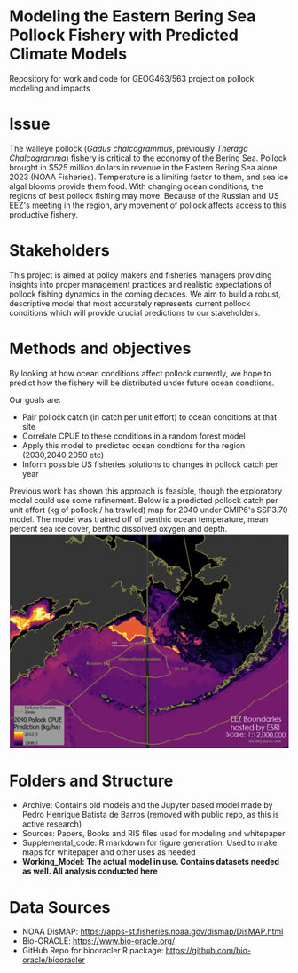 # Modeling the Eastern Bering Sea Pollock Fishery with Predicted Climate Models
Repository for work and code for GEOG463/563 project on pollock modeling and impacts

# Issue
The walleye pollock (*Gadus chalcogrammus*, previously *Theraga Chalcogramma*) fishery is critical to the economy of the Bering Sea. Pollock brought in $525 million dollars in revenue in the Eastern Bering Sea alone 2023 (NOAA Fisheries). Temperature is a limiting factor to them, and sea ice algal blooms provide them food. With changing ocean conditions, the regions of best pollock fishing may move. Because of the Russian and US EEZ's meeting in the region, any movement of pollock affects access to this productive fishery. 

# Stakeholders
This project is aimed at policy makers and fisheries managers providing insights into proper management practices and realistic expectations of pollock fishing dynamics in the coming decades. We aim to build a robust, descriptive model that most accurately represents current pollock conditions which will provide crucial predictions to our stakeholders.

# Methods and objectives
By looking at how ocean conditions affect pollock currently, we hope to predict how the fishery will be distributed under future ocean condtions. 

Our goals are:
- Pair pollock catch (in catch per unit effort) to ocean conditions at that site
- Correlate CPUE to these conditions in a random forest model
- Apply this model to predicted ocean condtions for the region (2030,2040,2050 etc)
- Inform possible US fisheries solutions to changes in pollock catch per year

Previous work has shown this approach is feasible, though the exploratory model could use some refinement. Below is a predicted pollock catch per unit effort (kg of pollock / ha trawled) map for 2040 under CMIP6's SSP3.70 model. The model was trained off of benthic ocean temperature, mean percent sea ice cover, benthic dissolved oxygen and depth. 
![Predicted Pollock CPUE map for Eastern Bering Sea in 2040 (CMIP6 SSP3-7.0)](Previous_R_model/ExploratoryMapPollockCPUE2040.png "Predicted Pollock CPUE map for Eastern Bering Sea in 2040 (CMIP6 SSP3-7.0")

# Folders and Structure
- Archive: Contains old models and the Jupyter based model made by Pedro Henrique Batista de Barros (removed with public repo, as this is active research)
- Sources: Papers, Books and RIS files used for modeling and whitepaper
- Supplemental_code: R markdown for figure generation. Used to make maps for whitepaper and other uses as needed
- **Working_Model: The actual model in use. Contains datasets needed as well. All analysis conducted here**

# Data Sources
- NOAA DisMAP: https://apps-st.fisheries.noaa.gov/dismap/DisMAP.html
- Bio-ORACLE: https://www.bio-oracle.org/
- GitHub Repo for biooracler R package: https://github.com/bio-oracle/biooracler
